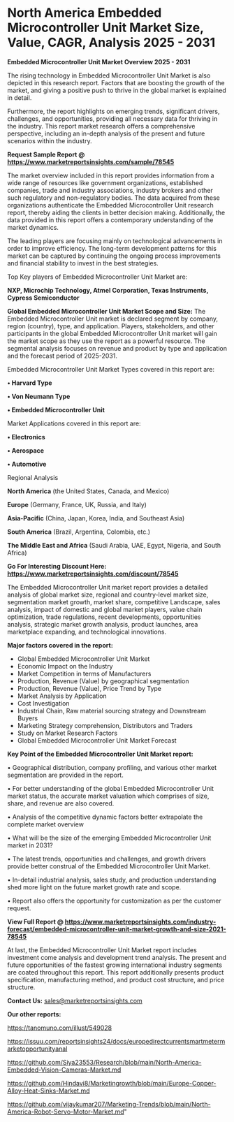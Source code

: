 # North America Embedded Microcontroller Unit Market Size, Value, CAGR, Analysis 2025 - 2031

<Strong> Embedded Microcontroller Unit Market Overview 2025 - 2031</strong>

The rising technology in Embedded Microcontroller Unit Market is also depicted in this research report. Factors that are boosting the growth of the market, and giving a positive push to thrive in the global market is explained in detail.

Furthermore, the report highlights on emerging trends, significant drivers, challenges, and opportunities, providing all necessary data for thriving in the industry. This report market research offers a comprehensive perspective, including an in-depth analysis of the present and future scenarios within the industry.

<strong>Request Sample Report @ <a href=https://www.marketreportsinsights.com/sample/78545>https://www.marketreportsinsights.com/sample/78545</a></strong>

The market overview included in this report provides information from a wide range of resources like government organizations, established companies, trade and industry associations, industry brokers and other such regulatory and non-regulatory bodies. The data acquired from these organizations authenticate the Embedded Microcontroller Unit research report, thereby aiding the clients in better decision making. Additionally, the data provided in this report offers a contemporary understanding of the market dynamics.

The leading players are focusing mainly on technological advancements in order to improve efficiency. The long-term development patterns for this market can be captured by continuing the ongoing process improvements and financial stability to invest in the best strategies.

Top Key players of Embedded Microcontroller Unit Market are:

<strong>NXP, Microchip Technology, Atmel Corporation, Texas Instruments, Cypress Semiconductor</strong>

<strong><b>Global Embedded Microcontroller Unit Market Scope and Size:</b></strong>
The Embedded Microcontroller Unit market is declared segment by company, region (country), type, and application. Players, stakeholders, and other participants in the global Embedded Microcontroller Unit market will gain the market scope as they use the report as a powerful resource. The segmental analysis focuses on revenue and product by type and application and the forecast period of 2025-2031.

Embedded Microcontroller Unit Market Types covered in this report are:

<strong>• Harvard Type

• Von Neumann Type

• Embedded Microcontroller Unit</strong>

Market Applications covered in this report are:

<strong>• Electronics

• Aerospace

• Automotive</strong> 

Regional Analysis

<strong>North America</strong> (the United States, Canada, and Mexico)

<strong>Europe</strong> (Germany, France, UK, Russia, and Italy)

<strong>Asia-Pacific</strong> (China, Japan, Korea, India, and Southeast Asia)

<strong>South America</strong> (Brazil, Argentina, Colombia, etc.)

<strong>The Middle East and Africa</strong> (Saudi Arabia, UAE, Egypt, Nigeria, and South Africa)

<strong>Go For Interesting Discount Here: <a href=https://www.marketreportsinsights.com/discount/78545>https://www.marketreportsinsights.com/discount/78545</a></strong>

The Embedded Microcontroller Unit market report provides a detailed analysis of global market size, regional and country-level market size, segmentation market growth, market share, competitive Landscape, sales analysis, impact of domestic and global market players, value chain optimization, trade regulations, recent developments, opportunities analysis, strategic market growth analysis, product launches, area marketplace expanding, and technological innovations.

<strong><b>Major factors covered in the report:</b></strong>
<ul>
  <li>Global Embedded Microcontroller Unit Market </li>
  <li>Economic Impact on the Industry</li>
  <li>Market Competition in terms of Manufacturers</li>
  <li>Production, Revenue (Value) by geographical segmentation</li>
  <li>Production, Revenue (Value), Price Trend by Type</li>
  <li>Market Analysis by Application</li>
  <li>Cost Investigation</li>
  <li>Industrial Chain, Raw material sourcing strategy and Downstream Buyers</li>
  <li>Marketing Strategy comprehension, Distributors and Traders</li>
  <li>Study on Market Research Factors</li>
  <li>Global Embedded Microcontroller Unit Market Forecast</li>
</ul>

<strong><b>Key Point of the Embedded Microcontroller Unit Market report:</b></strong>

• Geographical distribution, company profiling, and various other market segmentation are provided in the report.

• For better understanding of the global Embedded Microcontroller Unit market status, the accurate market valuation which comprises of size, share, and revenue are also covered.

• Analysis of the competitive dynamic factors better extrapolate the complete market overview

• What will be the size of the emerging Embedded Microcontroller Unit market in 2031?

• The latest trends, opportunities and challenges, and growth drivers provide better construal of the Embedded Microcontroller Unit Market.

• In-detail industrial analysis, sales study, and production understanding shed more light on the future market growth rate and scope.

• Report also offers the opportunity for customization as per the customer request.

<strong><b>View Full Report @ <a href=https://www.marketreportsinsights.com/industry-forecast/embedded-microcontroller-unit-market-growth-and-size-2021-78545>https://www.marketreportsinsights.com/industry-forecast/embedded-microcontroller-unit-market-growth-and-size-2021-78545</a></b></strong>


At last, the Embedded Microcontroller Unit Market report includes investment come analysis and development trend analysis. The present and future opportunities of the fastest growing international industry segments are coated throughout this report. This report additionally presents product specification, manufacturing method, and product cost structure, and price structure.

<strong>Contact Us:</strong>
sales@marketreportsinsights.com

<strong>Our other reports:</strong>

<a href=https://tanomuno.com/illust/549028>https://tanomuno.com/illust/549028</a>

<a href=https://issuu.com/reportsinsights24/docs/europedirectcurrentsmartmetermarketopportunityanal>https://issuu.com/reportsinsights24/docs/europedirectcurrentsmartmetermarketopportunityanal</a>

<a href=https://github.com/Siya23553/Research/blob/main/North-America-Embedded-Vision-Cameras-Market.md>https://github.com/Siya23553/Research/blob/main/North-America-Embedded-Vision-Cameras-Market.md</a>

<a href=https://github.com/Hindavi8/Marketingrowth/blob/main/Europe-Copper-Alloy-Heat-Sinks-Market.md>https://github.com/Hindavi8/Marketingrowth/blob/main/Europe-Copper-Alloy-Heat-Sinks-Market.md</a>

<a href=https://github.com/vijaykumar207/Marketing-Trends/blob/main/North-America-Robot-Servo-Motor-Market.md>https://github.com/vijaykumar207/Marketing-Trends/blob/main/North-America-Robot-Servo-Motor-Market.md</a>"
